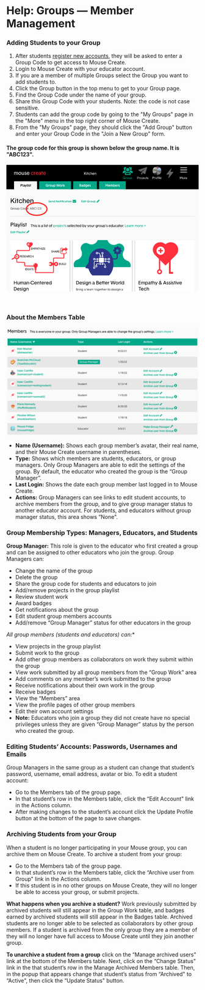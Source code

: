 Help: Groups — Member Management
================================

### Adding Students to your Group

1.  After students [register new accounts](https://tools.mouse.org/help/accounts-and-registration/), they will be asked to enter a Group Code to get access to Mouse Create.
2.  Login to Mouse Create with your educator account.
3.  If you are a member of multiple Groups select the Group you want to add students to.
4.  Click the Group button in the top menu to get to your Group page.
5.  Find the Group Code under the name of your group.
6.  Share this Group Code with your students. Note: the code is not case sensitive.
7. Students can add the group code by going to the "My Groups" page in the "More" menu in the top right corner of Mouse Create.
8. From the "My Groups" page, they should click the "Add Group" button and enter your Group Code in the "Join a New Group" form.

#### The group code for this group is shown below the group name. It is "ABC123".
![A screenshot of the group code on the group page.](/images/group-code-2.png)

<br/>

### About the Members Table

![](/images/members-table-group-manager.png)

* **Name (Username):** Shows each group member’s avatar, their real name, and their Mouse Create username in parentheses.
* **Type:** Shows which members are students, educators, or group managers.  Only Group Managers are able to edit the settings of the group. By default, the educator who created the group is the “Group Manager”.  
* **Last Login:** Shows the date each group member last logged in to Mouse Create.
* **Actions:** Group Managers can see links to edit student accounts, to archive members from the group, and to give group manager status to another educator account.  For students, and educators without group manager status, this area shows “None".

### Group Membership Types: Managers, Educators, and Students
**Group Manager:** This role is given to the educator who first created a group and can be assigned to other educators who join the group.  Group Managers can: 
  * Change the name of the group
  * Delete the group
  * Share the group code for students and educators to join
  * Add/remove projects in the group playlist
  * Review student work
  * Award badges
  * Get notifications about the group
  * Edit student group members accounts
  * Add/remove “Group Manager” status for other educators in the group

**All group members (students and educators*) can:**
  * View projects in the group playlist
  * Submit work to the group
  * Add other group members as collaborators on work they submit within the group
  * View work submitted by all group members from the “Group Work” area
  * Add comments on any member’s work submitted to the group
  * Receive notifications about their own work in the group
  * Receive badges
  * View the “Members” area 
  * View the profile pages of other group members
  * Edit their own account settings
* **Note:** Educators who join a group they did not create have no special privileges unless they are given “Group Manager” status by the person who created the group. 

### Editing Students’ Accounts: Passwords, Usernames and Emails

Group Managers in the same group as a student can change that student’s password, username, email address, avatar or bio. To edit a student account:

*   Go to the Members tab of the group page.
*   In that student’s row in the Members table, click the “Edit Account" link in the Actions column.
*   After making changes to the student’s account click the Update Profile button at the bottom of the page to save changes.

### Archiving Students from your Group

When a student is no longer participating in your Mouse group, you can archive them on Mouse Create. To archive a student from your group:

*   Go to the Members tab of the group page.
*   In that student’s row in the Members table, click the “Archive user from Group" link in the Actions column.
*   If this student is in no other groups on Mouse Create, they will no longer be able to access your group, or submit projects.

**What happens when you archive a student?** Work previously submitted by archived students will still appear in the Group Work table, and badges earned by archived students will still appear in the Badges table. Archived students are no longer able to be selected as collaborators by other group members. If a student is archived from the only group they are a member of they will no longer have full access to Mouse Create until they join another group.

**To unarchive a student from a group** click on the “Manage archived users" link at the bottom of the Members table. Next, click on the “Change Status" link in the that student’s row in the Manage Archived Members table. Then, in the popup that appears change that student’s status from “Archived" to “Active", then click the “Update Status" button.
